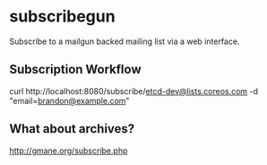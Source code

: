 # subscribegun

Subscribe to a mailgun backed mailing list via a web interface.

## Subscription Workflow

curl http://localhost:8080/subscribe/etcd-dev@lists.coreos.com -d "email=brandon@example.com"

## What about archives?

http://gmane.org/subscribe.php
